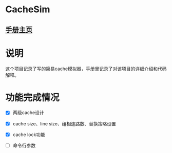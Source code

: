 # CacheSim

## [手册主页](https://www.findhao.net/easycoding/1717)

# 说明
这个项目记录了写的简易cache模拟器，手册里记录了对该项目的详细介绍和代码解释。

# 功能完成情况

- [x] 两级cache设计
- [x] cache size、line size、组相连路数、替换策略设置
- [x] cache lock功能
- [ ] 命令行参数

